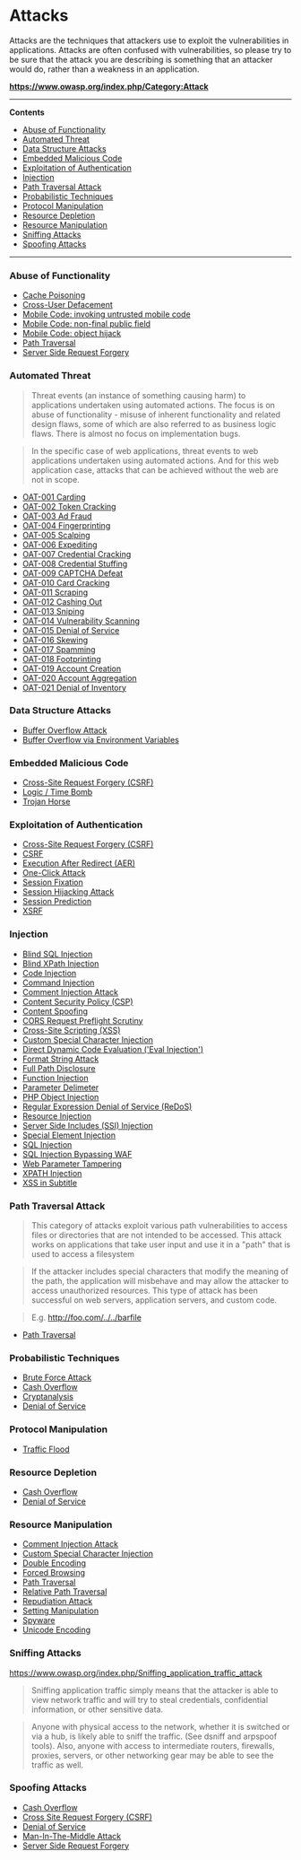 # Attacks

Attacks are the techniques that attackers use to exploit the vulnerabilities in applications. Attacks are often confused with vulnerabilities, so please try to be sure that the attack you are describing is something that an attacker would do, rather than a weakness in an application.

**https://www.owasp.org/index.php/Category:Attack**

---

<!-- START doctoc generated TOC please keep comment here to allow auto update -->
<!-- DON'T EDIT THIS SECTION, INSTEAD RE-RUN doctoc TO UPDATE -->
**Contents**

- [Abuse of Functionality](#abuse-of-functionality)
- [Automated Threat](#automated-threat)
- [Data Structure Attacks](#data-structure-attacks)
- [Embedded Malicious Code](#embedded-malicious-code)
- [Exploitation of Authentication](#exploitation-of-authentication)
- [Injection](#injection)
- [Path Traversal Attack](#path-traversal-attack)
- [Probabilistic Techniques](#probabilistic-techniques)
- [Protocol Manipulation](#protocol-manipulation)
- [Resource Depletion](#resource-depletion)
- [Resource Manipulation](#resource-manipulation)
- [Sniffing Attacks](#sniffing-attacks)
- [Spoofing Attacks](#spoofing-attacks)

<!-- END doctoc generated TOC please keep comment here to allow auto update -->

---

### Abuse of Functionality

- [Cache Poisoning](https://www.owasp.org/index.php/Cache_Poisoning "The impact of a maliciously constructed response can be magnified if it is cached either by a web cache used by multiple users or even the browser cache of a single user.")
- [Cross-User Defacement](https://www.owasp.org/index.php/Cross-User_Defacement "An attacker can make a single request to a vulnerable server that will cause the sever to create two responses, the second of which may be misinterpreted as a response to a different request, possibly one made by another user sharing the same TCP connection with the sever.")
- [Mobile Code: invoking untrusted mobile code](https://www.owasp.org/index.php/Mobile_code:_invoking_untrusted_mobile_code "Manipulation of a mobile code in order to execute malicious operations at the client side.")
- [Mobile Code: non-final public field](https://www.owasp.org/index.php/Mobile_code:_non-final_public_field "This attack aims to manipulate non-final public variables used in mobile code, by injecting malicious values on it, mostly in Java and C++ applications.")
- [Mobile Code: object hijack](https://www.owasp.org/index.php/Mobile_code:_object_hijack "This attack consists of a technique to create objects without constructors’ methods by taking advantage of the clone() method of Java-based applications.")
- [Path Traversal](https://www.owasp.org/index.php/Path_Traversal "A path traversal attack (also known as directory traversal) aims to access files and directories that are stored outside the web root folder.")
- [Server Side Request Forgery](https://www.owasp.org/index.php/Server_Side_Request_Forgery "Abuse of functionality on the server to read or update internal resources. The attacker can supply or a modify a URL which the code running on the server will read or submit data to.")


### Automated Threat

> Threat events (an instance of something causing harm) to applications undertaken using automated actions. The focus is on abuse of functionality - misuse of inherent functionality and related design flaws, some of which are also referred to as business logic flaws. There is almost no focus on implementation bugs.

> In the specific case of web applications, threat events to web applications undertaken using automated actions. And for this web application case, attacks that can be achieved without the web are not in scope.

- [OAT-001 Carding](https://www.owasp.org/index.php/OAT-001_Carding "Multiple payment authorisation attempts used to verify the validity of bulk stolen payment card data.")
- [OAT-002 Token Cracking](https://www.owasp.org/index.php/OAT-002_Token_Cracking "Mass enumeration of coupon numbers, voucher codes, discount tokens, etc.")
- [OAT-003 Ad Fraud](https://www.owasp.org/index.php/OAT-003_Ad_Fraud "False clicks and fraudulent display of web-placed advertisements.")
- [OAT-004 Fingerprinting](https://www.owasp.org/index.php/OAT-004_Fingerprinting "Elicit information about the supporting so ware and framework types and versions.")
- [OAT-005 Scalping](https://www.owasp.org/index.php/OAT-005_Scalping "Obtain limited-availability and/or preferred goods/services by unfair methods.")
- [OAT-006 Expediting](https://www.owasp.org/index.php/OAT-006_Expediting "Perform actions to hasten progress of usually slow, tedious or time-consuming actions.")
- [OAT-007 Credential Cracking](https://www.owasp.org/index.php/OAT-007_Credential_Cracking "Identify valid login credentials by trying different values for usernames and/or passwords.")
- [OAT-008 Credential Stuffing](https://www.owasp.org/index.php/OAT-008_Credential_Stuffing "Mass log in attempts used to verify the validity of stolen username/password pairs.")
- [OAT-009 CAPTCHA Defeat](https://www.owasp.org/index.php/OAT-009_CAPTCHA_Defeat "Solve anti-automation tests.")
- [OAT-010 Card Cracking](https://www.owasp.org/index.php/OAT-010_Card_Cracking "Identify missing start/expiry dates and security codes for stolen payment card data by trying different values.")
- [OAT-011 Scraping](https://www.owasp.org/index.php/OAT-011_Scraping "Collect application content and/or other data for use elsewhere.")
- [OAT-012 Cashing Out](https://www.owasp.org/index.php/OAT-012_Cashing_Out "Buy goods or obtain cash utilising validated stolen payment card or other user account data.")
- [OAT-013 Sniping](https://www.owasp.org/index.php/OAT-013_Sniping "Last minute bid or offer for goods or services.")
- [OAT-014 Vulnerability Scanning](https://www.owasp.org/index.php/OAT-014_Vulnerability_Scanning "Crawl and fuzz application to identify weaknesses and possible vulnerabilities.")
- [OAT-015 Denial of Service](https://www.owasp.org/index.php/OAT-015_Denial_of_Service "Target resources of the application and database servers, or individual user accounts, to achieve denial of service (DoS).")
- [OAT-016 Skewing](https://www.owasp.org/index.php/OAT-016_Skewing "Repeated link clicks, page requests or form submissions intended to alter some metric.")
- [OAT-017 Spamming](https://www.owasp.org/index.php/OAT-017_Spamming "Malicious or questionable information addition that appears in public or private content, databases or user messages.")
- [OAT-018 Footprinting](https://www.owasp.org/index.php/OAT-018_Footprinting "Probe and explore application to identify its constituents and properties.")
- [OAT-019 Account Creation](https://www.owasp.org/index.php/OAT-019_Account_Creation "Create multiple accounts for subsequent misuse.")
- [OAT-020 Account Aggregation](https://www.owasp.org/index.php/OAT-020_Account_Aggregation "Use by an intermediary application that collects together multiple accounts and interacts on their behalf.")
- [OAT-021 Denial of Inventory](https://www.owasp.org/index.php/OAT-021_Denial_of_Inventory "Deplete goods or services stock without ever completing the purchase or committing to the transaction.")


### Data Structure Attacks

- [Buffer Overflow Attack](https://www.owasp.org/index.php/Buffer_overflow_attack "Buffer overflows can consist of overflowing the stack (Stack overflow) or overflowing the heap (Heap overflow).")
- [Buffer Overflow via Environment Variables](https://www.owasp.org/index.php/Buffer_Overflow_via_Environment_Variables "This attack pattern involves causing a buffer overflow through manipulation of environment variables.")


### Embedded Malicious Code

- [Cross-Site Request Forgery (CSRF)](https://www.owasp.org/index.php/Cross-Site_Request_Forgery_(CSRF) "Cross-Site Request Forgery (CSRF) is an attack that forces an end user to execute unwanted actions on a web application in which they're currently authenticated.")
- [Logic / Time Bomb](https://www.owasp.org/index.php/Logic/time_bomb "A logic bomb is a piece of malicious code that executes when specific trigger conditions are met.")
- [Trojan Horse](https://www.owasp.org/index.php/Trojan_Horse "A Trojan Horse is a program that uses malicious code masqueraded as a trusted application.")


### Exploitation of Authentication

- [Cross-Site Request Forgery (CSRF)](https://www.owasp.org/index.php/Cross-Site_Request_Forgery_(CSRF) "Cross-Site Request Forgery (CSRF) is an attack that forces an end user to execute unwanted actions on a web application in which they're currently authenticated.")
- [CSRF](https://www.owasp.org/index.php/CSRF "Cross-Site Request Forgery (CSRF) is an attack that forces an end user to execute unwanted actions on a web application in which they're currently authenticated.")
- [Execution After Redirect (AER)](https://www.owasp.org/index.php/Execution_After_Redirect_(EAR) "Execution After Redirect (EAR) is an attack where an attacker ignores redirects and retrieves sensitive content intended for authenticated users.")
- [One-Click Attack](https://www.owasp.org/index.php/One-Click_Attack "Cross-Site Request Forgery (CSRF)")
- [Session Fixation](https://www.owasp.org/index.php/Session_fixation "Session Fixation is an attack that permits an attacker to hijack a valid user session. When authenticating a user, the vulnerable app doesn’t assign a new session ID, making it possible to use an existent session ID.")
- [Session Hijacking Attack](https://www.owasp.org/index.php/Session_hijacking_attack "The Session Hijacking attack consists of the exploitation of the web session control mechanism, which is normally managed for a session token. The Session Hijacking attack compromises the session token by stealing or predicting a valid session token to gain unauthorized access to the Web Server.")
- [Session Prediction](https://www.owasp.org/index.php/Session_Prediction "The session prediction attack focuses on predicting session ID values that permit an attacker to bypass the authentication schema of an application. By analyzing and understanding the session ID generation process, an attacker can predict a valid session ID value and get access to the application.")
- [XSRF](https://www.owasp.org/index.php/XSRF "Cross-Site Request Forgery (CSRF)")


### Injection

- [Blind SQL Injection](https://www.owasp.org/index.php/Blind_SQL_Injection "Blind SQL (Structured Query Language) injection is a type of SQL Injection attack that asks the database true or false questions and determines the answer based on the applications response. This attack is often used when the web application is configured to show generic error messages, but has not mitigated the code that is vulnerable to SQL injection.")
- [Blind XPath Injection](https://www.owasp.org/index.php/Blind_XPath_Injection "XPath is a type of query language that describes how to locate specific elements (including attributes, processing instructions, etc.) in an XML document. Since it is a query language, XPath is somewhat similar to Structured Query Language (SQL), however, XPath is different in that it can be used to reference almost any part of an XML document without access control restrictions. Using an XPATH Injection attack, an attacker is able to modify the XPATH query to perform an action of his choosing.")
- [Code Injection](https://www.owasp.org/index.php/Code_Injection "Code Injection is the general term for attack types which consist of injecting code that is then interpreted/executed by the application. This type of attack exploits poor handling of untrusted data. These types of attacks are usually made possible due to a lack of proper input/output data validation.")
- [Command Injection](https://www.owasp.org/index.php/Command_Injection "Command injection is an attack in which the goal is execution of arbitrary commands on the host operating system via a vulnerable application. Command injection attacks are possible when an application passes unsafe user supplied data (forms, cookies, HTTP headers etc.) to a system shell.")
- [Comment Injection Attack](https://www.owasp.org/index.php/Comment_Injection_Attack "Comments injected into an application through input can be used to compromise a system. As data is parsed, an injected/malformed comment may cause the process to take unexpected actions that result in an attack.")
- [Content Security Policy (CSP)](https://www.owasp.org/index.php/Content_Security_Policy "The risk with CSP can have 2 main sources: 1) Policies misconfiguration, and 2) too permissive policies.")
- [Content Spoofing](https://www.owasp.org/index.php/Content_Spoofing "Content spoofing, also referred to as content injection, 'arbitrary text injection' or virtual defacement, is an attack targeting a user made possible by an injection vulnerability in a web application. When an application does not properly handle user-supplied data, an attacker can supply content to a web application, typically via a parameter value, that is reflected back to the user. This presents the user with a modified page under the context of the trusted domain.")
- [CORS Request Preflight Scrutiny](https://www.owasp.org/index.php/CORS_RequestPreflighScrutiny "CORS stands for Cross-Origin Resource Sharing. The main risk here, is that the request preflight process is entirely managed on client side (by the browser) and then anything warrant web application that the request preflight process will be always followed. A user can create/send (using tools like Curl,OWASP Zap Proxy,...) a final HTTP request without previously sending the first request for preflight and then bypass request preflight process in order to act on data in a unsafe way.")
- [Cross-Site Scripting (XSS)](https://www.owasp.org/index.php/Cross-site_Scripting_(XSS) "Cross-Site Scripting (XSS) attacks are a type of injection, in which malicious scripts are injected into otherwise benign and trusted websites. XSS attacks occur when an attacker uses a web application to send malicious code, generally in the form of a browser side script, to a different end user.")
- [Custom Special Character Injection](https://www.owasp.org/index.php/Custom_Special_Character_Injection "The software does not properly filter or quote special characters or reserved words that are used in a custom or proprietary language or representation that is used by the product. That allows attackers to modify the syntax, content, or commands before they are processed by the end system.")
- [Direct Dynamic Code Evaluation ('Eval Injection')](https://www.owasp.org/index.php/Direct_Dynamic_Code_Evaluation_(%27Eval_Injection%27) "This attack consists of a script that does not properly validate user inputs in the page parameter. A remote user can supply a specially crafted URL to pass arbitrary code to an eval() statement, which results in code execution.")
- [Format String Attack](https://www.owasp.org/index.php/Format_string_attack "The Format String exploit occurs when the submitted data of an input string is evaluated as a command by the application. In this way, the attacker could execute code, read the stack, or cause a segmentation fault in the running application, causing new behaviors that could compromise the security or the stability of the system.")
- [Full Path Disclosure](https://www.owasp.org/index.php/Full_Path_Disclosure "Full Path Disclosure (FPD) vulnerabilities enable the attacker to see the path to the webroot/file. e.g.: /home/omg/htdocs/file/. Certain vulnerabilities, such as using the load_file() (within a SQL Injection) query to view the page source, require the attacker to have the full path to the file they wish to view.")
- [Function Injection](https://www.owasp.org/index.php/Function_Injection "A Function Injection attack consists of insertion or 'injection' of a function name from client to the application. A successful function injection exploit can execute any built-in or user defined function.")
- [Parameter Delimeter](https://www.owasp.org/index.php/Parameter_Delimiter "This attack is based on the manipulation of parameter delimiters used by web application input vectors in order to cause unexpected behaviors like access control and authorization bypass and information disclosure, among others.")
- [PHP Object Injection](https://www.owasp.org/index.php/PHP_Object_Injection "PHP Object Injection is an application level vulnerability that could allow an attacker to perform different kinds of malicious attacks, such as Code Injection, SQL Injection, Path Traversal and Application Denial of Service, depending on the context.")
- [Regular Expression Denial of Service (ReDoS)](https://www.owasp.org/index.php/Regular_expression_Denial_of_Service_-_ReDoS "The Regular expression Denial of Service (ReDoS) is a Denial of Service attack, that exploits the fact that most Regular Expression implementations may reach extreme situations that cause them to work very slowly (exponentially related to input size).")
- [Resource Injection](https://www.owasp.org/index.php/Resource_Injection "This attack consists of changing resource identifiers used by an application in order to perform a malicious task. When an application defines a resource type or location based on user input, such as a file name or port number, this data can be manipulated to execute or access different resources.")
- [Server Side Includes (SSI) Injection](https://www.owasp.org/index.php/Server-Side_Includes_(SSI)_Injection "The Server-Side Includes attack allows the exploitation of a web application by injecting scripts in HTML pages or executing arbitrary codes remotely. It can be exploited through manipulation of SSI in use in the application or force its use through user input fields.")
- [Special Element Injection](https://www.owasp.org/index.php/Special_Element_Injection "Special Element Injection is a type of injection attack that exploits a weakness related to reserved words and special characters.")
- [SQL Injection](https://www.owasp.org/index.php/SQL_Injection "A SQL injection attack consists of insertion or 'injection' of a SQL query via the input data from the client to the application. A successful SQL injection exploit can read sensitive data from the database, modify database data (Insert/Update/Delete), execute administration operations on the database (such as shutdown the DBMS), recover the content of a given file present on the DBMS file system and in some cases issue commands to the operating system.")
- [SQL Injection Bypassing WAF](https://www.owasp.org/index.php/SQL_Injection_Bypassing_WAF "Bypassed WAF. A SQL injection attack consists of insertion or 'injection' of a SQL query via the input data from the client to the application. A successful SQL injection exploit can read sensitive data from the database, modify database data (Insert/Update/Delete), execute administration operations on the database (such as shutdown the DBMS), recover the content of a given file present on the DBMS file system and in some cases issue commands to the operating system.")
- [Web Parameter Tampering](https://www.owasp.org/index.php/Web_Parameter_Tampering "The Web Parameter Tampering attack is based on the manipulation of parameters exchanged between client and server in order to modify application data, such as user credentials and permissions, price and quantity of products, etc. Usually, this information is stored in cookies, hidden form fields, or URL Query Strings, and is used to increase application functionality and control.")
- [XPATH Injection](https://www.owasp.org/index.php/XPATH_Injection "Similar to SQL Injection, XPath Injection attacks occur when a web site uses user-supplied information to construct an XPath query for XML data. By sending intentionally malformed information into the web site, an attacker can find out how the XML data is structured, or access data that he may not normally have access to. He may even be able to elevate his privileges on the web site if the XML data is being used for authentication (such as an XML based user file).")
- [XSS in Subtitle](https://www.owasp.org/index.php/Xss_in_subtitle "It is possible for an attacker to execute JavaScript in a video's subtitle. This is also referred to as XSS (Cross-Site Scripting). If a website loads the subtitle separately in the browser then an attacker can run any HTML or JavaScript in the video subtitle.")


### Path Traversal Attack

> This category of attacks exploit various path vulnerabilities to access files or directories that are not intended to be accessed. This attack works on applications that take user input and use it in a "path" that is used to access a filesystem

> If the attacker includes special characters that modify the meaning of the path, the application will misbehave and may allow the attacker to access unauthorized resources. This type of attack has been successful on web servers, application servers, and custom code.

> E.g. http://foo.com/../../barfile

- [Path Traversal](https://www.owasp.org/index.php/Path_Traversal "A path traversal attack (also known as directory traversal) aims to access files and directories that are stored outside the web root folder. By manipulating variables that reference files with “dot-dot-slash (../)” sequences and its variations or by using absolute file paths, it may be possible to access arbitrary files and directories stored on file system including application source code or configuration and critical system files. It should be noted that access to files is limited by system operational access control (such as in the case of locked or in-use files on the Microsoft Windows operating system).")


### Probabilistic Techniques

- [Brute Force Attack](https://www.owasp.org/index.php/Brute_force_attack "A brute force attack can manifest itself in many different ways, but primarily consists in an attacker configuring predetermined values, making requests to a server using those values, and then analyzing the response. For the sake of efficiency, an attacker may use a dictionary attack (with or without mutations) or a traditional brute-force attack (with given classes of characters e.g.: alphanumerical, special, case (in)sensitive).")
- [Cash Overflow](https://www.owasp.org/index.php/Cash_Overflow "A Cash Overflow attack is a Denial of Service attack specifically aimed at exceeding the hosting costs for a cloud application, either essentially bankrupting the service owner or exceeding the application cost limits, leading the cloud service provider to disable the application.")
- [Cryptanalysis](https://www.owasp.org/index.php/Cryptanalysis "Cryptanalysis is a process of finding weaknesses in cryptographic algorithms and using these weaknesses to decipher the ciphertext without knowing the secret key (instance deduction). Sometimes the weakness is not in the cryptographic algorithm itself, but rather in how it is applied that makes cryptanalysis successful.")
- [Denial of Service](https://www.owasp.org/index.php/Denial_of_Service "The Denial of Service (DoS) attack is focused on making a resource (site, application, server) unavailable for the purpose it was designed. There are many ways to make a service unavailable for legitimate users by manipulating network packets, programming, logical, or resources handling vulnerabilities, among others. If a service receives a very large number of requests, it may cease to be available to legitimate users.")


### Protocol Manipulation

- [Traffic Flood](https://www.owasp.org/index.php/Traffic_flood "Traffic Flood is a type of DoS attack targeting web servers. The attack explores the way that the TCP connection is managed. The attack consists of the generation of a lot of well-crafted TCP requisitions, with the objective to stop the Web Server or cause a performance decrease. The attack explores a characteristic of the HTTP protocol, opening many connections at the same time to attend a single requisition.")


### Resource Depletion

- [Cash Overflow](https://www.owasp.org/index.php/Cash_Overflow "A Cash Overflow attack is a Denial of Service attack specifically aimed at exceeding the hosting costs for a cloud application, either essentially bankrupting the service owner or exceeding the application cost limits, leading the cloud service provider to disable the application.")
- [Denial of Service](https://www.owasp.org/index.php/Denial_of_Service "The Denial of Service (DoS) attack is focused on making a resource (site, application, server) unavailable for the purpose it was designed. There are many ways to make a service unavailable for legitimate users by manipulating network packets, programming, logical, or resources handling vulnerabilities, among others. If a service receives a very large number of requests, it may cease to be available to legitimate users. In the same way, a service may stop if a programming vulnerability is exploited, or the way the service handles resources it uses.")


### Resource Manipulation

- [Comment Injection Attack](https://www.owasp.org/index.php/Comment_Injection_Attack "Comments injected into an application through input can be used to compromise a system. As data is parsed, an injected/malformed comment may cause the process to take unexpected actions that result in an attack.")
- [Custom Special Character Injection](https://www.owasp.org/index.php/Custom_Special_Character_Injection "The software does not properly filter or quote special characters or reserved words that are used in a custom or proprietary language or representation that is used by the product. That allows attackers to modify the syntax, content, or commands before they are processed by the end system.")
- [Double Encoding](https://www.owasp.org/index.php/Double_Encoding "This attack technique consists of encoding user request parameters twice in hexadecimal format in order to bypass security controls or cause unexpected behavior from the application. It's possible because the webserver accepts and processes client requests in many encoded forms. By using double encoding it’s possible to bypass security filters that only decode user input once. The second decoding process is executed by the backend platform or modules that properly handle encoded data, but don't have the corresponding security checks in place. Attackers can inject double encoding in pathnames or query strings to bypass the authentication schema and security filters in use by the web application.")
- [Forced Browsing](https://www.owasp.org/index.php/Forced_browsing "Forced browsing is an attack where the aim is to enumerate and access resources that are not referenced by the application, but are still accessible. An attacker can use Brute Force techniques to search for unlinked contents in the domain directory, such as temporary directories and files, and old backup and configuration files. These resources may store sensitive information about web applications and operational systems, such as source code, credentials, internal network addressing, and so on, thus being considered a valuable resource for intruders.")
- [Path Traversal](https://www.owasp.org/index.php/Path_Traversal "A path traversal attack (also known as directory traversal) aims to access files and directories that are stored outside the web root folder. By manipulating variables that reference files with “dot-dot-slash (../)” sequences and its variations or by using absolute file paths, it may be possible to access arbitrary files and directories stored on file system including application source code or configuration and critical system files. It should be noted that access to files is limited by system operational access control (such as in the case of locked or in-use files on the Microsoft Windows operating system).")
- [Relative Path Traversal](https://www.owasp.org/index.php/Relative_Path_Traversal "A path traversal attack (also known as directory traversal) aims to access files and directories that are stored outside the web root folder. By manipulating variables that reference files with “dot-dot-slash (../)” sequences and its variations or by using absolute file paths, it may be possible to access arbitrary files and directories stored on file system including application source code or configuration and critical system files. It should be noted that access to files is limited by system operational access control (such as in the case of locked or in-use files on the Microsoft Windows operating system).")
- [Repudiation Attack](https://www.owasp.org/index.php/Repudiation_Attack "A repudiation attack happens when an application or system does not adopt controls to properly track and log users' actions, thus permitting malicious manipulation or forging the identification of new actions. This attack can be used to change the authoring information of actions executed by a malicious user in order to log wrong data to log files. Its usage can be extended to general data manipulation in the name of others, in a similar manner as spoofing mail messages. If this attack takes place, the data stored on log files can be considered invalid or misleading.")
- [Setting Manipulation](https://www.owasp.org/index.php/Setting_Manipulation "This attack aims to modify application settings in order to cause misleading data or advantages on the attacker's behalf. He may manipulate values in the system and manage specific user resources of the application or affect its functionalities.")
- [Spyware](https://www.owasp.org/index.php/Spyware "Spyware is a program that captures statistical information from a user's computer and sends it over internet without user acceptance. This information is usually obtained from cookies and the web browser’s history. Spyware can also install other software, display advertisements, or redirect the web browser activity. Spyware differs from a virus, worm, and adware in various ways. Spyware does not self-replicate and distribute itself like viruses and worms, and does not necessarily display advertisements like adware.")
- [Unicode Encoding](https://www.owasp.org/index.php/Unicode_Encoding "The attack aims to explore flaws in the decoding mechanism implemented on applications when decoding Unicode data format. An attacker can use this technique to encode certain characters in the URL to bypass application filters, thus accessing restricted resources on the Web server or to force browsing to protected pages.")


### Sniffing Attacks

https://www.owasp.org/index.php/Sniffing_application_traffic_attack

> Sniffing application traffic simply means that the attacker is able to view network traffic and will try to steal credentials, confidential information, or other sensitive data.

> Anyone with physical access to the network, whether it is switched or via a hub, is likely able to sniff the traffic. (See dsniff and arpspoof tools). Also, anyone with access to intermediate routers, firewalls, proxies, servers, or other networking gear may be able to see the traffic as well.


### Spoofing Attacks

- [Cash Overflow](https://www.owasp.org/index.php/Cash_Overflow "A Cash Overflow attack is a Denial of Service attack specifically aimed at exceeding the hosting costs for a cloud application, either essentially bankrupting the service owner or exceeding the application cost limits, leading the cloud service provider to disable the application.")
- [Cross Site Request Forgery (CSRF)](https://www.owasp.org/index.php/Cross-Site_Request_Forgery_(CSRF) "Cross-Site Request Forgery (CSRF) is an attack that forces an end user to execute unwanted actions on a web application in which they're currently authenticated.")
- [Denial of Service](https://www.owasp.org/index.php/Denial_of_Service "The Denial of Service (DoS) attack is focused on making a resource (site, application, server) unavailable for the purpose it was designed. There are many ways to make a service unavailable for legitimate users by manipulating network packets, programming, logical, or resources handling vulnerabilities, among others. If a service receives a very large number of requests, it may cease to be available to legitimate users. In the same way, a service may stop if a programming vulnerability is exploited, or the way the service handles resources it uses.")
- [Man-In-The-Middle Attack](https://www.owasp.org/index.php/Man-in-the-middle_attack "The man-in-the middle attack intercepts a communication between two systems. For example, in an http transaction the target is the TCP connection between client and server. Using different techniques, the attacker splits the original TCP connection into 2 new connections, one between the client and the attacker and the other between the attacker and the server. Once the TCP connection is intercepted, the attacker acts as a proxy, being able to read, insert and modify the data in the intercepted communication.")
- [Server Side Request Forgery](https://www.owasp.org/index.php/Server_Side_Request_Forgery "In a Server-Side Request Forgery (SSRF) attack, the attacker can abuse functionality on the server to read or update internal resources. The attacker can supply or a modify a URL which the code running on the server will read or submit data to, and by carefully selecting the URLs, the attacker may be able to read server configuration such as AWS metadata, connect to internal services like http enabled databases or perform post requests towards internal services which are not intended to be exposed.")
